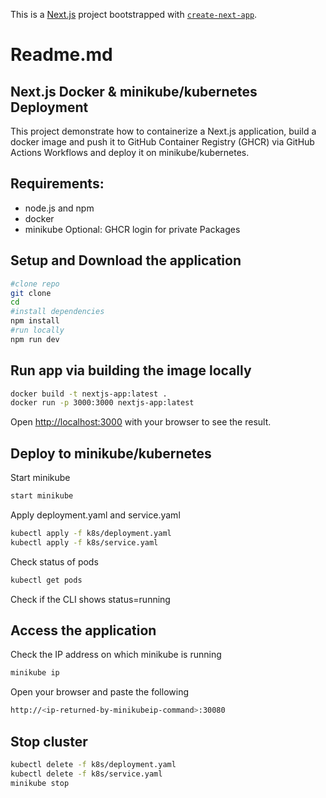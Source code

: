 This is a [Next.js](https://nextjs.org) project bootstrapped with [`create-next-app`](https://nextjs.org/docs/app/api-reference/cli/create-next-app).
# Readme.md
## Next.js Docker & minikube/kubernetes Deployment
This project demonstrate how to containerize a Next.js application, build a docker image and push it to GitHub Container Registry (GHCR) via GitHub Actions Workflows and deploy it on minikube/kubernetes.

## Requirements:
* node.js and npm 
* docker 
* minikube 
Optional: GHCR login for private Packages

## Setup and Download the application
```bash
#clone repo
git clone
cd
#install dependencies
npm install
#run locally
npm run dev
```
## Run app via building the image locally
```bash 
docker build -t nextjs-app:latest .
docker run -p 3000:3000 nextjs-app:latest
```
Open [http://localhost:3000](http://localhost:3000) with your browser to see the result.
## Deploy to minikube/kubernetes

Start minikube
```bash
start minikube
```
Apply deployment.yaml and service.yaml
```bash
kubectl apply -f k8s/deployment.yaml
kubectl apply -f k8s/service.yaml
```
Check status of pods
```bash
kubectl get pods
```
Check if the CLI shows status=running
## Access the application
Check the IP address on which minikube is running
```bash
minikube ip
```
Open your browser and paste the following
```bash
http://<ip-returned-by-minikubeip-command>:30080
```

## Stop cluster

```bash
kubectl delete -f k8s/deployment.yaml
kubectl delete -f k8s/service.yaml
minikube stop
```


